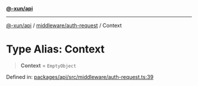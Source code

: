 [**@-xun/api**](../../../README.md)

***

[@-xun/api](../../../README.md) / [middleware/auth-request](../README.md) / Context

# Type Alias: Context

> **Context** = `EmptyObject`

Defined in: [packages/api/src/middleware/auth-request.ts:39](https://github.com/Xunnamius/api-utils/blob/2999e4472bea4c5a8ecd8f7c7fbf77e6b4bc26db/packages/api/src/middleware/auth-request.ts#L39)
